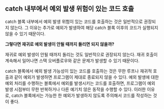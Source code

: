 ## catch 내부에서 예외 발생 위험이 있는 코드 호출

catch 블록 내부에서 예외 발생 위험이 있는 코드를 호출하는 것은 일반적으로 권장되지 않는다. 그 이유는 추가로 예외가 발생하여 해당 catch 블록 이후의 코드가 실행되지 않을 수 있기 때문이다.

**그렇다면 재귀로 예외 발생이 안될 때까지 돌리면 되지 않을까?**

재귀로 예외 발생이 안될 때까지 돌리는 것도 일반적으로 권장되지 않는다. 재귀 호출이 계속해서 일어나면 스택 오버플로우와 같은 문제가 발생할 수 있기 때문이다.

catch 블록에서 예외 발생 가능성이 있는 코드를 호출하는 것은 무한 루프나 재귀적 호출과 같이 예외가 발생하면 프로그램이 제대로 종료되지 않을 수 있다. 예외 발생에 대한 예외 처리를 수행하는 블록에서 예외를
발생시키는 코드를 호출하면, 프로그램이 예외 발생 시점부터 무한 반복하거나 다른 예기치 않은 동작을 수행할 수 있다. 이러한 이유로, catch 블록에서는 가능한 한 예외가 발생하지 않도록 주의해서 코드를 작성하는
것이 좋다.
